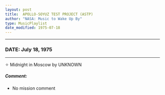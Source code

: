 ```yaml
---
layout: post
title:  APOLLO-SOYUZ TEST PROJECT (ASTP)
author: "NASA: Music to Wake Up By"
type: MusicPlaylist
date_modified: 1975-07-18
---
```


----
### DATE: July 18, 1975
----
✧ Midnight in Moscow by UNKNOWN

##### Comment:
* No mission comment
